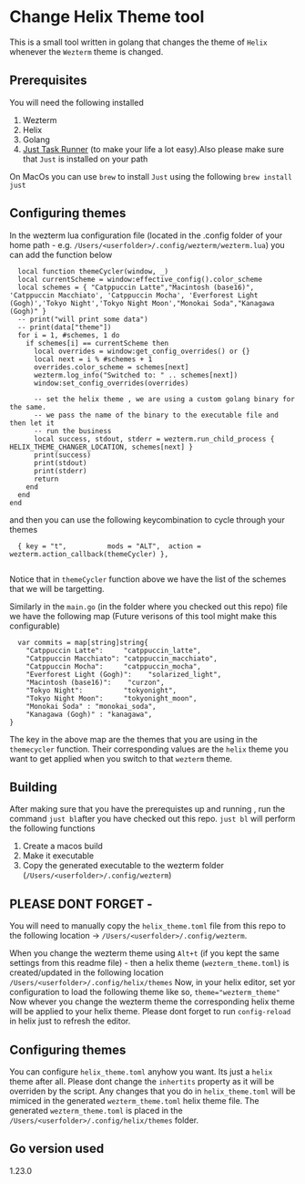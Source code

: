 # Change Helix Theme tool

This is a small tool written in golang that changes the theme of `Helix` whenever the `Wezterm` theme is changed. 

## Prerequisites 
You will need the following installed
1. Wezterm
2. Helix
3. Golang
4. [Just Task Runner](https://github.com/casey/just) (to make your life a lot easy).Also please make sure that `Just` is installed on your path 

On MacOs you can use `brew` to install `Just` using the following 
```brew install just```
## Configuring themes 
In the wezterm lua configuration file (located in the .config folder of your home path - e.g. `/Users/<userfolder>/.config/wezterm/wezterm.lua`) you can add the function below 

```
  local function themeCycler(window, _)
  local currentScheme = window:effective_config().color_scheme
  local schemes = { "Catppuccin Latte","Macintosh (base16)", 'Catppuccin Macchiato', 'Catppuccin Mocha', 'Everforest Light (Gogh)','Tokyo Night','Tokyo Night Moon',"Monokai Soda","Kanagawa (Gogh)" }
  -- print("will print some data")
  -- print(data["theme"])
  for i = 1, #schemes, 1 do
    if schemes[i] == currentScheme then
      local overrides = window:get_config_overrides() or {}
      local next = i % #schemes + 1
      overrides.color_scheme = schemes[next]
      wezterm.log_info("Switched to: " .. schemes[next])
      window:set_config_overrides(overrides)

      -- set the helix theme , we are using a custom golang binary for the same. 
      -- we pass the name of the binary to the executable file and then let it 
      -- run the business 
      local success, stdout, stderr = wezterm.run_child_process { HELIX_THEME_CHANGER_LOCATION, schemes[next] }
      print(success)
      print(stdout)
      print(stderr)
      return
    end
  end
end
```

and then you can use the following keycombination to cycle through your themes 
```
  { key = "t",          mods = "ALT",  action = wezterm.action_callback(themeCycler) },
  
```

Notice that in `themeCycler` function above we have the list of the schemes that we will be targetting.  


Similarly in the `main.go` (in the folder where you checked out this repo) file we have the following map (Future verisons of this tool might make this configurable)

```
  var commits = map[string]string{
	"Catppuccin Latte":     "catppuccin_latte",
	"Catppuccin Macchiato": "catppuccin_macchiato",
	"Catppuccin Mocha":     "catppuccin_mocha",
	"Everforest Light (Gogh)":    "solarized_light",
	"Macintosh (base16)":    "curzon",
	"Tokyo Night":          "tokyonight",
	"Tokyo Night Moon":     "tokyonight_moon",
	"Monokai Soda" : "monokai_soda",
	"Kanagawa (Gogh)" : "kanagawa",
}

```

The key in the above map are the themes that you are using in the `themecycler` function. Their corresponding values are the `helix` theme you want to get applied when you switch to that `wezterm` theme.

## Building

After making sure that you have the prerequistes up and running , run the command `just bl`after you have checked out this repo.
`just bl` will perform the following functions 
1. Create a macos build
2. Make it executable
3. Copy the generated executable to the wezterm folder (`/Users/<userfolder>/.config/wezterm`)


## PLEASE DONT FORGET - 
You will need to manually copy the `helix_theme.toml` file from this repo to the following location → `/Users/<userfolder>/.config/wezterm`. 



When you change the wezterm theme using `Alt+t` (if you kept the same settings from this readme file) - then a helix theme (`wezterm_theme.toml`) is created/updated in the following location 
`/Users/<userfolder>/.config/helix/themes`
Now, in your helix editor, set yor configuration to load the following theme like so, 
`
  theme="wezterm_theme"
`
Now whever you change the wezterm theme the corresponding helix theme will be applied to your helix theme. Please dont forget to run `config-reload` in helix just to refresh the editor.

## Configuring themes
You can configure `helix_theme.toml` anyhow you want. Its just a `helix` theme after all. Please dont change the `inhertits` property as it will be overriden by the script. Any changes that you do in `helix_theme.toml` will be mimiced in the generated `wezterm_theme.toml` helix theme file. The generated `wezterm_theme.toml` is placed in the `/Users/<userfolder>/.config/helix/themes` folder.

## Go version used 
1.23.0
